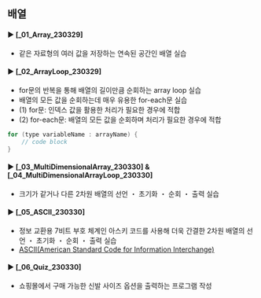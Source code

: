 ####
## 배열
####
#### ► [_01_Array_230329]
- 같은 자료형의 여러 값을 저장하는 연속된 공간인 배열 실습
####
#### ► [_02_ArrayLoop_230329]
- for문의 반복을 통해 배열의 길이만큼 순회하는 array loop 실습
- 배열의 모든 값을 순회하는데 매우 유용한 for-each문 실습
- (1) for문: 인덱스 값을 활용한 처리가 필요한 경우에 적합
- (2) for-each문: 배열의 모든 값을 순회하며 처리가 필요한 경우에 적합
``` Java
for (type variableName : arrayName) {
    // code block
}
```
####
#### ► [_03_MultiDimensionalArray_230330] & [_04_MultiDimensionalArrayLoop_230330]
- 크기가 같거나 다른 2차원 배열의 선언 ・ 초기화 ・ 순회 ・ 출력 실습
####
#### ► [_05_ASCII_230330]
- 정보 교환용 7비트 부호 체계인 아스키 코드를 사용해 더욱 간결한 2차원 배열의 선언 ・ 초기화 ・ 순회 ・ 출력 실습
- [ASCII(American Standard Code for Information Interchange)](https://ko.wikipedia.org/wiki/ASCII)
####
#### ► [_06_Quiz_230330]
- 쇼핑몰에서 구매 가능한 신발 사이즈 옵션을 출력하는 프로그램 작성
####

